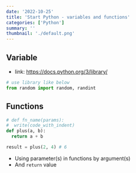 ```yaml
---
date: '2022-10-25'
title: 'Start Python - variables and functions'
categories: ['Python']
summary: ''
thumbnail: './default.png'
---
```


## Variable
- link: https://docs.python.org/3/library/
```python
# use library like below
from random import random, randint
```


## Functions
```python
# def fn_name(params):
#  write(code_with_indent)
def plus(a, b):
  return a + b

result = plus(2, 4) # 6
```
- Using parameter(s) in functions by argument(s)
- And `return` value
